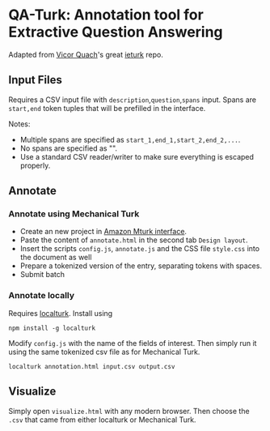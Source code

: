 # QA-Turk: Annotation tool for Extractive Question Answering

Adapted from [Vicor Quach](https://github.com/Varal7)'s great [ieturk](https://github.com/Varal7/ieturk) repo.

## Input Files

Requires a CSV input file with `description`,`question`,`spans` input. Spans are `start,end` token tuples that will be prefilled in the interface.

Notes:
- Multiple spans are specified as `start_1,end_1,start_2,end_2,...`.
- No spans are specified as "".
- Use a standard CSV reader/writer to make sure everything is escaped properly.
## Annotate

### Annotate using Mechanical Turk

- Create an new project in [Amazon Mturk interface](https://requester.mturk.com/create/projects/new).
- Paste the content of `annotate.html` in the second tab `Design layout`.
- Insert the scripts `config.js`, `annotate.js` and the CSS file `style.css` into the document as well
- Prepare a tokenized version of the entry, separating tokens with spaces.
- Submit batch

### Annotate locally

Requires [localturk](https://github.com/danvk/localturk). Install using

```
npm install -g localturk
```

Modify `config.js` with the name of the fields of interest.
Then simply run it using the same tokenized csv file as for Mechanical Turk.

```
localturk annotation.html input.csv output.csv
```

## Visualize

Simply open `visualize.html` with any modern browser.
Then choose the `.csv` that came from either localturk or Mechanical Turk.
